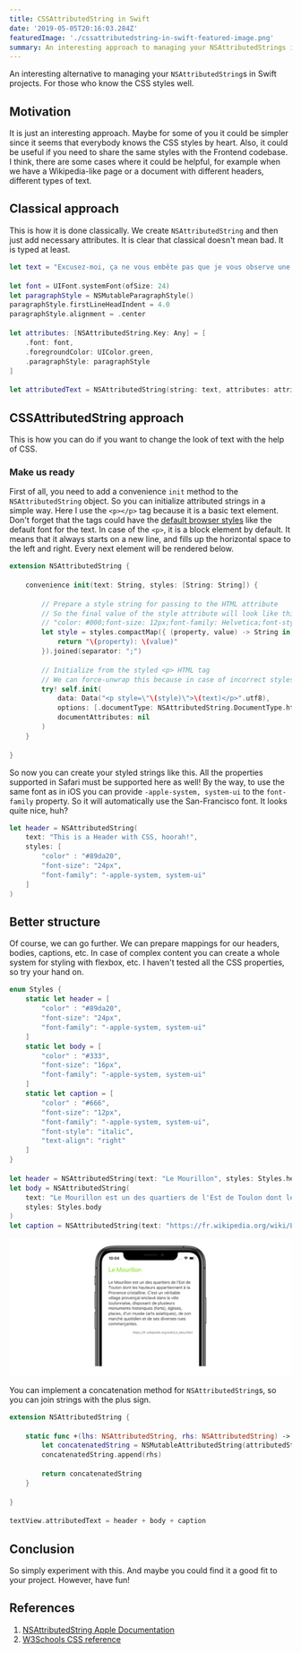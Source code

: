 ```yaml
---
title: CSSAttributedString in Swift
date: '2019-05-05T20:16:03.284Z'
featuredImage: './cssattributedstring-in-swift-featured-image.png'
summary: An interesting approach to managing your NSAttributedStrings in Swift projects. For those who know the CSS styles well.
---
```


An interesting alternative to managing your `NSAttributedString`s in Swift projects. For those who know the CSS styles well.

## Motivation

It is just an interesting approach. Maybe for some of you it could be simpler since it seems that everybody knows the CSS styles by heart. Also, it could be useful if you need to share the same styles with the Frontend codebase. I think, there are some cases where it could be helpful, for example when we have a Wikipedia-like page or a document with different headers, different types of text.

## Classical approach

This is how it is done classically. We create `NSAttributedString` and then just add necessary attributes. It is clear that classical doesn't mean bad. It is typed at least.

```swift
let text = "Excusez-moi, ça ne vous embête pas que je vous observe une minute? Je veux me souvenir de votre visage pour mes rêves."

let font = UIFont.systemFont(ofSize: 24)
let paragraphStyle = NSMutableParagraphStyle()
paragraphStyle.firstLineHeadIndent = 4.0
paragraphStyle.alignment = .center

let attributes: [NSAttributedString.Key: Any] = [
    .font: font,
    .foregroundColor: UIColor.green,
    .paragraphStyle: paragraphStyle
]

let attributedText = NSAttributedString(string: text, attributes: attributes)
```

## CSSAttributedString approach

This is how you can do if you want to change the look of text with the help of CSS.

### Make us ready

First of all, you need to add a convenience `init` method to the `NSAttributedString` object. So you can initialize attributed strings in a simple way. Here I use the `<p></p>` tag because it is a basic text element. Don't forget that the tags could have the [default browser styles](http://trac.webkit.org/browser/trunk/Source/WebCore/css/html.css) like the default font for the text. In case of the `<p>`, it is a block element by default. It means that it always starts on a new line, and fills up the horizontal space to the left and right. Every next element will be rendered below.

```swift
extension NSAttributedString {

    convenience init(text: String, styles: [String: String]) {

        // Prepare a style string for passing to the HTML attribute
        // So the final value of the style attribute will look like this
        // "color: #000;font-size: 12px;font-family: Helvetica;font-style: italic"
        let style = styles.compactMap({ (property, value) -> String in
            return "\(property): \(value)"
        }).joined(separator: ";")

        // Initialize from the styled <p> HTML tag
        // We can force-unwrap this because in case of incorrect styles the string will be initialized anyway
        try! self.init(
            data: Data("<p style=\"\(style)\">\(text)</p>".utf8),
            options: [.documentType: NSAttributedString.DocumentType.html, .characterEncoding: String.Encoding.utf8.rawValue],
            documentAttributes: nil
        )
    }

}
```

So now you can create your styled strings like this. All the properties supported in Safari must be supported here as well! By the way, to use the same font as in iOS you can provide `-apple-system, system-ui` to the `font-family` property. So it will automatically use the San-Francisco font. It looks quite nice, huh?

```swift
let header = NSAttributedString(
    text: "This is a Header with CSS, hoorah!",
    styles: [
        "color" : "#89da20",
        "font-size": "24px",
        "font-family": "-apple-system, system-ui"
    ]
)
```

## Better structure

Of course, we can go further. We can prepare mappings for our headers, bodies, captions, etc. In case of complex content you can create a whole system for styling with flexbox, etc. I haven't tested all the CSS properties, so try your hand on.

```swift
enum Styles {
    static let header = [
        "color" : "#89da20",
        "font-size": "24px",
        "font-family": "-apple-system, system-ui"
    ]
    static let body = [
        "color" : "#333",
        "font-size": "16px",
        "font-family": "-apple-system, system-ui"
    ]
    static let caption = [
        "color" : "#666",
        "font-size": "12px",
        "font-family": "-apple-system, system-ui",
        "font-style": "italic",
        "text-align": "right"
    ]
}

let header = NSAttributedString(text: "Le Mourillon", styles: Styles.header)
let body = NSAttributedString(
    text: "Le Mourillon est un des quartiers de l'Est de Toulon dont les hauteurs appartiennent à la Provence cristalline. C'est un véritable village provençal enclavé dans la ville toulonnaise, disposant de plusieurs monuments historiques (forts), églises, places, d'un musée (arts asiatiques), de son marché quotidien et de ses diverses rues commerçantes.",
    styles: Styles.body
)
let caption = NSAttributedString(text: "https://fr.wikipedia.org/wiki/Le_Mourillon", styles: Styles.caption)
```

![CSSAttributedString screenshot](./cssattributedstring-screenshot.png)

You can implement a concatenation method for `NSAttributedString`s, so you can join strings with the plus sign.

```swift
extension NSAttributedString {

    static func +(lhs: NSAttributedString, rhs: NSAttributedString) -> NSAttributedString {
        let concatenatedString = NSMutableAttributedString(attributedString: lhs)
        concatenatedString.append(rhs)

        return concatenatedString
    }

}

textView.attributedText = header + body + caption
```

## Conclusion

So simply experiment with this. And maybe you could find it a good fit to your project. However, have fun!

## References

1. [NSAttributedString Apple Documentation](https://developer.apple.com/documentation/foundation/nsattributedstring)
1. [W3Schools CSS reference](https://www.w3schools.com/cssref/)
